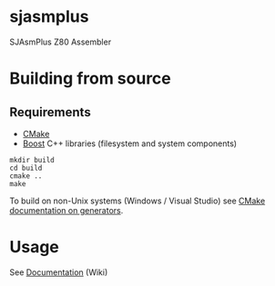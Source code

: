 # sjasmplus
SJAsmPlus Z80 Assembler

# Building from source
## Requirements
- [CMake](https://cmake.org/)
- [Boost](https://www.boost.org/) C++ libraries (filesystem and system components)
```
mkdir build
cd build
cmake ..
make
```
 To build on non-Unix systems (Windows / Visual Studio) see [CMake documentation on generators](https://cmake.org/cmake/help/latest/manual/cmake-generators.7.html).


# Usage

See [Documentation](https://github.com/mkoloberdin/sjasmplus/wiki) (Wiki)
